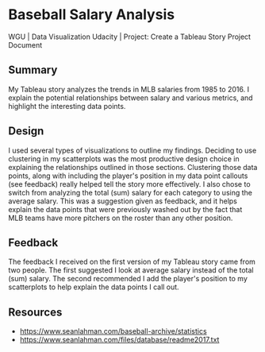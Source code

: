 ﻿# Baseball Salary Analysis #

WGU | Data Visualization 
Udacity | Project:  Create a Tableau Story
Project Document

## Summary
My Tableau story analyzes the trends in MLB salaries from 1985 to 2016. I explain the potential relationships between salary and various metrics, and highlight the interesting data points.

## Design
I used several types of visualizations to outline my findings. Deciding to use clustering in my scatterplots was the most productive design choice in explaining the relationships outlined in those sections. Clustering those data points, along with including the player's position in my data point callouts (see feedback) really helped tell the story more effectively. I also chose to switch from analyzing the total (sum) salary for each category to using the average salary. This was a suggestion given as feedback, and it helps explain the data points that were previously washed out by the fact that MLB teams have more pitchers on the roster than any other position.

## Feedback
The feedback I received on the first version of my Tableau story came from two people. The first suggested I look at average salary instead of the total (sum) salary. The second recommended I add the player's position to my scatterplots to help explain the data points I call out.

## Resources
- https://www.seanlahman.com/baseball-archive/statistics
- https://www.seanlahman.com/files/database/readme2017.txt
